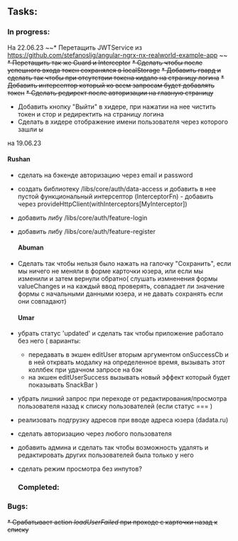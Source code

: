 ## Tasks:
  ### In progress:
На 22.06.23
~~* Перетащить JWTService из https://github.com/stefanoslig/angular-ngrx-nx-realworld-example-app ~~
~~* Перетащить так же Guard и Interceptor~~
~~* Сделать чтобы после успешного входа токен сохранялся в localStorage~~
~~* Добавить гвард и сделать так чтобы при отсутствии токена кидало на страницу логина~~
~~* Добавить интерсептор который ко всем запросам будет добавлять токен~~
~~* Сделать редирект после авторизации на главную страницу~~
* Добавить кнопку "Выйти" в хидере, при нажатии на нее чистить токен и стор и редиректить на страницу логина
* Сделать в хидере отображение имени пользователя через которого зашли
ы

на 19.06.23

  #### Rushan
* сделать на бэкенде авторизацию через email и password
* создать библиотеку /libs/core/auth/data-access и добавить в нее пустой функциональный интерсептор (InterceptorFn) - добавить через provideHttpClient(withInterceptors[MyInterceptor])
* добавить либу /libs/core/auth/feature-login
* добавить либу /libs/core/auth/feature-register

  #### Abuman
* Сделать так чтобы нельзя было нажать на галочку "Сохранить", если мы ничего не меняли в форме карточки юзера, или если мы изменили и затем вернули обратно(
    слушать измненения формы valueChanges и на каждый ввод проверять, совпадает ли значение формы с начальными данными юзера, и не давать сохранять если они совпадают)

  #### Umar
* убрать статус 'updated' и сделать так чтобы приложение работало без него (
  варианты:
  - передавать в экшен editUser вторым аргументом onSuccessCb и в ней открвать модалку на определенное время, вызывать этот коллбек при удачном запросе на бэк
  - на экшен editUserSuccess вызывать новый эффект который будет показывать SnackBar
    )



* убрать лишний запрос при переходе от редактирования/просмотра пользователя назад к списку пользователей (если статус === )
* реализовать подгрузку адресов при вводе адреса юзера (dadata.ru)
* сделать авторизацию через любого пользователя
* добавить админа и сделать так чтобы возможность удалять и редактировать других пользователей была только у него


* сделать режим просмотра без инпутов?

  ### Completed:


### Bugs:

~~* Срабатывает action _loadUserFailed_ при проходе с карточки назад к списку~~

